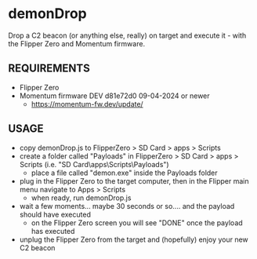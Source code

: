 # demonDrop

Drop a C2 beacon (or anything else, really) on target and execute it - with the Flipper Zero and Momentum firmware.

## REQUIREMENTS

- Flipper Zero
- Momentum firmware DEV d81e72d0 09-04-2024 or newer
    - https://momentum-fw.dev/update/

## USAGE

- copy demonDrop.js to FlipperZero > SD Card > apps > Scripts
- create a folder called "Payloads" in FlipperZero > SD Card > apps > Scripts (i.e. "SD Card\apps\Scripts\Payloads")
    - place a file called "demon.exe" inside the Payloads folder
- plug in the Flipper Zero to the target computer, then in the Flipper main menu navigate to Apps > Scripts
    - when ready, run demonDrop.js
- wait a few moments... maybe 30 seconds or so.... and the payload should have executed
    - on the Flipper Zero screen you will see "DONE" once the payload has executed
- unplug the Flipper Zero from the target and (hopefully) enjoy your new C2 beacon

